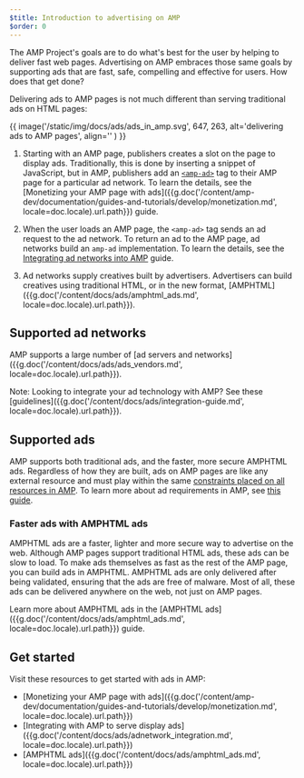 ```yaml
---
$title: Introduction to advertising on AMP
$order: 0
---
```


The AMP Project's goals are to do what's best for the user by helping to deliver fast web pages. Advertising on AMP embraces those same goals by supporting ads that are fast, safe, compelling and effective for users. How does that get done?

Delivering ads to AMP pages is not much different than serving traditional ads on HTML pages:

{{ image('/static/img/docs/ads/ads_in_amp.svg', 647, 263, alt='delivering ads to AMP pages', align='' ) }}

1.  Starting with an AMP page, publishers creates a slot on the page to display ads. Traditionally, this is done by inserting a snippet of JavaScript, but in AMP, publishers add an [`<amp-ad>`](/docs/reference/components/amp-ad.html) tag to their AMP page for a particular ad network. To learn the details, see the [Monetizing your AMP page with ads]({{g.doc('/content/amp-dev/documentation/guides-and-tutorials/develop/monetization.md', locale=doc.locale).url.path}}) guide.

2.  When the user loads an AMP page, the `<amp-ad>` tag sends an ad request to the ad network. To return an ad to the AMP page, ad networks build an `amp-ad` implementation. To learn the details, see the [Integrating ad networks into AMP](https://github.com/ampproject/amphtml/blob/master/ads/README.md) guide.

3.  Ad networks supply creatives built by advertisers. Advertisers can build creatives using traditional HTML, or in the new format, [AMPHTML]({{g.doc('/content/docs/ads/amphtml_ads.md', locale=doc.locale).url.path}}).

## Supported ad networks

AMP supports a large number of [ad servers and networks]({{g.doc('/content/docs/ads/ads_vendors.md', locale=doc.locale).url.path}}).

Note: Looking to integrate your ad technology with AMP? See these [guidelines]({{g.doc('/content/docs/ads/integration-guide.md', locale=doc.locale).url.path}}).

## Supported ads

AMP supports both traditional ads, and the faster, more secure AMPHTML ads.  Regardless of how they are built, ads on AMP pages are like any external resource and must play within the same [constraints placed on all resources in AMP](/learn/about-how/).   To learn more about ad requirements in AMP, see [this guide](https://github.com/ampproject/amphtml/blob/master/ads/README.md#constraints).

### Faster ads with AMPHTML ads

AMPHTML ads are a faster, lighter and more secure way to advertise on the web. Although AMP pages support traditional HTML ads, these ads can be slow to load. To make ads themselves as fast as the rest of the AMP page, you can build ads in AMPHTML. AMPHTML ads are only delivered after being validated, ensuring that the ads are free of malware. Most of all, these ads can be delivered anywhere on the web, not just on AMP pages.

Learn more about AMPHTML ads in the [AMPHTML ads]({{g.doc('/content/docs/ads/amphtml_ads.md', locale=doc.locale).url.path}}) guide.


## Get started

Visit these resources to get started with ads in AMP:

* [Monetizing your AMP page with ads]({{g.doc('/content/amp-dev/documentation/guides-and-tutorials/develop/monetization.md', locale=doc.locale).url.path}})
* [Integrating with AMP to serve display ads]({{g.doc('/content/docs/ads/adnetwork_integration.md', locale=doc.locale).url.path}})
* [AMPHTML ads]({{g.doc('/content/docs/ads/amphtml_ads.md', locale=doc.locale).url.path}})
